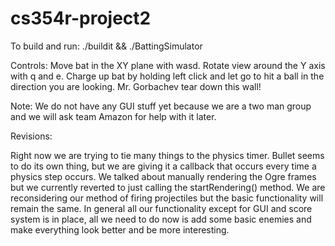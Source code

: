 # cs354r-project2

To build and run:
./buildit && ./BattingSimulator

Controls:
Move bat in the XY plane with wasd.
Rotate view around the Y axis with q and e.
Charge up bat by holding left click and let go to hit a ball in the direction you are looking.
Mr. Gorbachev tear down this wall!

Note:
We do not have any GUI stuff yet because we are a two man group and we will ask team Amazon for help with it later.

Revisions:

Right now we are trying to tie many things to the physics timer. Bullet seems to do its own thing, but we are giving it a callback that occurs every time a physics step occurs. We talked about manually rendering the Ogre frames but we currently reverted to just calling the startRendering() method. We are reconsidering our method of firing projectiles but the basic functionality will remain the same. In general all our functionality except for GUI and score system is in place, all we need to do now is add some basic enemies and make everything look better and be more interesting.